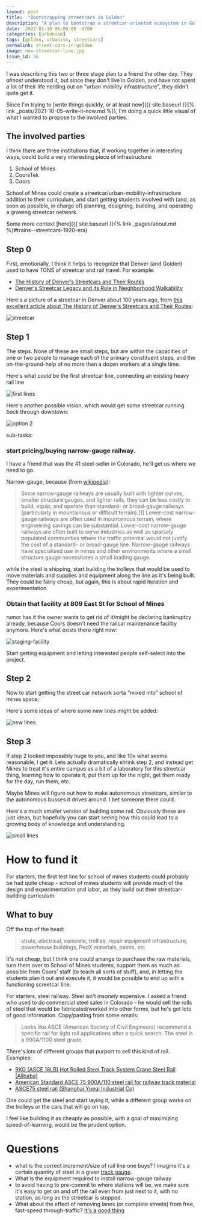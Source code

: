 ```yaml
---
layout: post
title:  "Bootstrapping streetcars in Golden"
description: "A plan to bootstrap a streetcar-oriented ecosystem in Golden"
date:  2022-03-10 06:00:00 -0700
categories: [urbanism]
tags: [golden, urbanism, streetcars]
permalink: street-cars-in-golden
image: new-streetcar-line.jpg
issue_id: 56
---
```


I was describing this two or three stage plan to a friend the other day. They _almost_ understood it, but since they don't live in Golden, and have not spent a lot of their life nerding out on "urban mobility infrastructure", they didn't quite get it.

Since I'm trying to [write things quickly, or at least now]({{ site.baseurl }}{% link _posts/2021-10-05-write-it-now.md %}), I'm doing a quick little visual of what I wanted to propose to the involved parties.

## The involved parties

I think there are three institutions that, if working together in interesting ways, could build a very interesting piece of infrastructure:

1. School of Mines
2. CoorsTek
3. Coors

School of Mines could create a streetcar/urban-mobility-infrastructure addition to their curriculum, and start getting students involved with (and, as soon as possible, in charge of) planning, designing, building, and operating a growing streetcar network. 

Some more context [here]({{ site.baseurl }}{% link _pages/about.md %}#trains--streetcars-1920-era)

## Step 0

First, emotionally, I think it helps to recognize that Denver (and Golden) used to have TONS of streetcar and rail travel. For example: 

- [The History of Denver’s Streetcars and Their Routes](https://denverurbanism.com/2017/08/the-history-of-denvers-streetcars-and-their-routes.html)
- [Denver's Streetcar Legacy and its Role in Neighborhood Walkability](https://dugis.maps.arcgis.com/apps/MapSeries/index.html?appid=00a2d498a2ac4c58ad140ac306110213)

Here's a picture of a streetcar in Denver about 100 years ago, from [this excellent article about The History of Denver’s Streetcars and Their Routes](https://denverurbanism.com/2017/08/the-history-of-denvers-streetcars-and-their-routes.html):

![streetcar](denver-streetcar.jpg)


## Step 1

The steps. None of these are small steps, but are within the capacities of one or two people to manage each of the primary constituent steps, and the on-the-ground-help of no more than a dozen workers at a single time.

Here's what _could_ be the first streetcar line, connecting an existing heavy rail line

![first lines](new-streetcar-line.jpg)

Here's another possible vision, which would get some streetcar running _back_ through downtown:

![option 2](another-idea.jpg)

sub-tasks:

### start pricing/buying narrow-gauge railway.

I have a friend that was the \#1 steel-seller in Colorado, he'll get us where we need to go.

Narrow-gauge, because (from [wikipedia](https://en.wikipedia.org/wiki/Narrow-gauge_railway)):

> Since narrow-gauge railways are usually built with tighter curves, smaller structure gauges, and lighter rails, they can be less costly to build, equip, and operate than standard- or broad-gauge railways (particularly in mountainous or difficult terrain).[1] Lower-cost narrow-gauge railways are often used in mountainous terrain, where engineering savings can be substantial. Lower-cost narrow-gauge railways are often built to serve industries as well as sparsely populated communities where the traffic potential would not justify the cost of a standard- or broad-gauge line. Narrow-gauge railways have specialised use in mines and other environments where a small structure gauge necessitates a small loading gauge. 

while the steel is shipping, start building the trolleys that would be used to move materials and supplies and equipment along the line as it's being built. They could be fairly cheap, but again, this is about rapid iteration and experimentation.

### Obtain that facility at 809 East St for School of Mines

rumor has it the owner wants to get rid of it/might be declaring bankruptcy already, because Coors doesn't need the railcar maintenance facility anymore. Here's what exists there right now:

![staging-facility](staging-facility.jpg)

Start getting equipment and letting interested people self-select into the project. 


## Step 2

Now to start getting the street car network sorta "mixed into" school of mines space:

Here's some ideas of where some new lines might be added:

![new lines](possible-new-lines.jpg)

## Step 3

If step 2 looked impossibly huge to you, and like 10x what seems reasonable, I get it. Lets actually dramatically shrink step 2, and instead get Mines to treat it's entire campus as a bit of a laboratory for this streetcar thing, learning how to operate it, put them up for the night, get them ready for the day, run them, etc.

Maybe Mines will figure out how to make autonomous streetcars, similar to the autonomous busses it drives around. I bet someone there could.

Here's a much smaller version of building some rail. Obviously these are just ideas, but hopefully you can start seeing how this could lead to a growing body of knowledge and understanding.

![small lines](step-3.jpg)

# How to fund it

For starters, the first test line for school of mines students could probably be had quite cheap - school of mines students will provide much of the design and experimentation and labor, as they build out their streetcar-building curriculum. 

## What to buy

Off the top of the head:

> struts, electrical, concrete, trollies, repair equipment infrastructure, powerhouse buildings, PedX materials, paints, etc

It's not cheap, but I think one could arrange to purchase the raw materials, turn them over to School of Mines students, support them as much as possible from Coors' staff (to teach all sorts of stuff), and, in letting the students plan it out and execute it, it would be possible to end up with a functioning screetcar line. 
  

For starters, steel railway. Steel isn't _insanely_ expensive. I asked a friend who used to do commercial steel sales in Colorado - he would sell the rolls of steel that would be fabricated/worked into other forms, but he's got lots of good information. Copy/pasting from some emails:

> Looks like ASCE (American Society of Civil Engineers) recommend a specific rail for light rail applications after a quick search. The steel is a 900A/1100 steel grade.  

There's lots of different groups that purport to sell this kind of rail. Examples:

- [9KG (ASCE 18LB) Hot Rolled Steel Track System Crane Steel Rail (Alibaba)](https://www.alibaba.com/product-detail/Steel-Rail-Sae1045-Rail-Manufacturers-9KG_1600292274827.html?spm=a2700.7724857.normal_offer.d_image.4ae93eccfq9JeC&s=p)
- [American Standard ASCE 75 900A/110 steel rail for railway track material](https://imristeel.com/product/american-standard-asce-75-900a-110-steel-rail-for-railway-track-material)
- [ASCE75 steel rail (Shanghai Yueqi Industrial Co)](http://www.railwayrail.com/products/asce75-steel-rail/)

One could get the steel and start laying it, while a different group works on the trolleys or the cars that will go on top. 

I feel like building it as cheaply as possible, with a goal of maximizing speed-of-learning, would be the prudent option.




# Questions

- what is the correct increment/size of rail line one buys? I imagine it's a certain quantity of steel in a given [track gauge](https://en.wikipedia.org/wiki/Narrow-gauge_railway).
- What is the equipment required to install narrow-gauge railway
- to avoid having to pre-commit to where stations will be, we make sure it's easy to get on and off the rail even from just next to it, with no station, as long as the streetcar is stopped.
- What about the effect of removing lanes (or complete streets) from free, fast-speed through-traffic? [It's a good thing](https://www.instagram.com/p/Ca21ejRu8XR/?utm_source=ig_web_copy_link)



